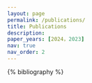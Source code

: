 ```yaml
---
layout: page
permalink: /publications/
title: Publications
description:
paper_years: [2024，2023]
nav: true
nav_order: 2
---
```


<!-- _pages/publications.md -->
<div class="publications">

{% bibliography %}

</div>
